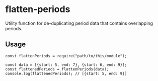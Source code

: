 # flatten-periods
Utility function for de-duplicating period data that contains overlapping periods.

## Usage
```
const flattenPeriods = require("path/to/this/module");

const data = [{start: 5, end: 7}, {start: 6, end: 9}];
const flattenedPeriods = flattenPeriods(data);
console.log(flattenedPeriods); // [{start: 5, end: 9}]
```
